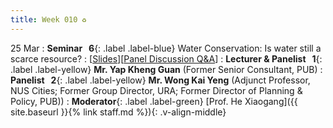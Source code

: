 ```yaml
---
title: Week 010 ♻️
---
```


25 Mar
: **Seminar &nbsp; 6**{: .label .label-blue} Water Conservation: Is water still a scarce resource?
  : [[Slides]()][[Panel Discussion Q&A]()]
: **Lecturer & Panelist &nbsp; 1**{: .label .label-yellow} **Mr. Yap Kheng Guan** (Former Senior Consultant, PUB)
: **Panelist &nbsp; 2**{: .label .label-yellow} **Mr. Wong Kai Yeng** (Adjunct Professor, NUS Cities; Former Group Director, URA; Former Director of Planning & Policy, PUB))
: **Moderator**{: .label .label-green} [Prof. He Xiaogang]({{ site.baseurl }}{% link staff.md %}){: .v-align-middle}
